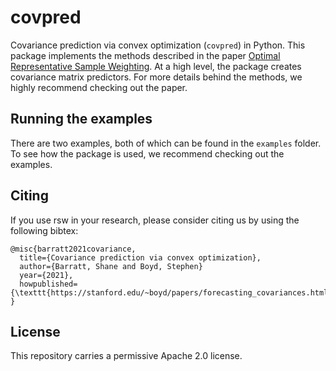 # covpred

Covariance prediction via convex optimization (`covpred`) in Python.
This package implements the methods described in the paper [Optimal Representative Sample Weighting](https://stanford.edu/~boyd/papers/forecasting_covariances.html).
At a high level, the package creates covariance matrix predictors.
For more details behind the methods, we highly recommend checking out the paper.

## Running the examples

There are two examples, both of which can be found in the `examples` folder. To see how the package is used, we recommend checking out the examples.

## Citing
If you use rsw in your research, please consider citing us by using the following bibtex:
```
@misc{barratt2021covariance,
  title={Covariance prediction via convex optimization},
  author={Barratt, Shane and Boyd, Stephen}
  year={2021},
  howpublished={\texttt{https://stanford.edu/~boyd/papers/forecasting_covariances.html}}
}
```

## License

This repository carries a permissive Apache 2.0 license.